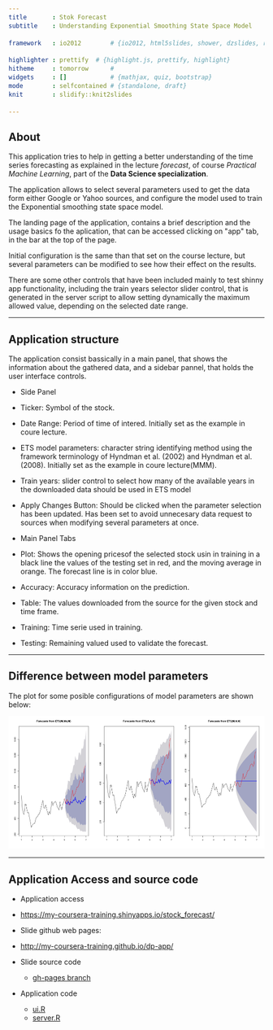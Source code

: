 ```yaml
---
title       : Stok Forecast
subtitle    : Understanding Exponential Smoothing State Space Model

framework   : io2012        # {io2012, html5slides, shower, dzslides, revealjs, ImpressJS ...}

highlighter : prettify  # {highlight.js, prettify, highlight}
hitheme     : tomorrow      # 
widgets     : []            # {mathjax, quiz, bootstrap}
mode        : selfcontained # {standalone, draft}
knit        : slidify::knit2slides

---
```


## About

This application tries to help in getting a better understanding of the time series forecasting as explained in the lecture *forecast*, of course *Practical Machine Learning*, part of the **Data Science specialization**.

The application allows to select several parameters used to get the data form either Google or Yahoo sources, and configure the model used to train the Exponential smoothing state space model. 

The landing page of the application, contains a brief description and the usage basics fo the aplication, that can be accessed clicking on "app" tab, in the bar at the top of the page.

Initial configuration is the same than that set on the course lecture, but several parameters can be modified to see how their effect on the results.

There are some other controls that have been included mainly to test shinny app functionality, including the train years selector slider control, that is generated in the server script to allow setting dynamically the maximum allowed value, depending on the selected date range.

---

## Application structure

The application consist bassically in a main panel, that shows the information about the gathered data, and a sidebar pannel, that holds the user interface controls.

* Side Panel
 * Ticker: Symbol of the stock. 
 * Date Range: Period of time of intered. Initially set as the example in coure lecture.
 * ETS model parameters: character string identifying method using the framework terminology of Hyndman et al. (2002) and Hyndman et al. (2008). Initially set as the example in coure lecture(MMM).
 * Train years: slider control to select how many of the available years in the downloaded data should be used in ETS model
 * Apply Changes Button: Should be clicked when the parameter selection has been updated. Has been set to avoid unnecesary data request to sources when modifying several parameters at once.

* Main Panel Tabs
 * Plot: Shows the opening pricesof the selected stock usin in training in a black line the values of the testing set in red, and the moving average in orange. The forecast line is in color blue.
 * Accuracy: Accuracy information on the prediction.
 * Table: The values downloaded from the source for the given stock and time frame.
 * Training: Time serie used in training.
 * Testing: Remaining valued used to validate the forecast.

---
## Difference between model parameters

The plot for some posible configurations of model parameters are shown below:

![plot of chunk unnamed-chunk-1](assets/fig/unnamed-chunk-1-1.png)

---

##  Application Access and source code

* Application access
 * https://my-coursera-training.shinyapps.io/stock_forecast/

* Slide github web pages:
 * http://my-coursera-training.github.io/dp-app/

* Slide source code
  * <a href="https://github.com/my-coursera-training/dp-app/tree/gh-pages">gh-pages branch</a>

* Application code
  * <a href="https://github.com/my-coursera-training/dp-app/blob/master/app/ui.R">ui.R</a>
  * <a href="https://github.com/my-coursera-training/dp-app/blob/master/app/server.R">server.R</a>

